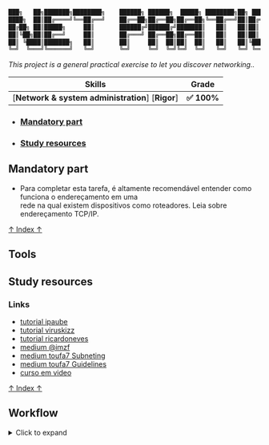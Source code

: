 ```Bash
███╗   ██╗███████╗████████╗    ██████╗ ██████╗  █████╗ ████████╗██╗ ██████╗███████╗
████╗  ██║██╔════╝╚══██╔══╝    ██╔══██╗██╔══██╗██╔══██╗╚══██╔══╝██║██╔════╝██╔════╝
██╔██╗ ██║█████╗     ██║       ██████╔╝██████╔╝███████║   ██║   ██║██║     █████╗  
██║╚██╗██║██╔══╝     ██║       ██╔═══╝ ██╔══██╗██╔══██║   ██║   ██║██║     ██╔══╝  
██║ ╚████║███████╗   ██║       ██║     ██║  ██║██║  ██║   ██║   ██║╚██████╗███████╗
╚═╝  ╚═══╝╚══════╝   ╚═╝       ╚═╝     ╚═╝  ╚═╝╚═╝  ╚═╝   ╚═╝   ╚═╝ ╚═════╝╚══════╝                                                                
```
*This project is a general practical exercise to let you discover networking..*

 Skills | Grade |
:------:|:-----:|
[**Network & system administration**] [**Rigor**] | **:white_check_mark: 100%**
<!-- **Subscribed :atom:** -->

<!-- * ### [Introduction]() -->
* ### [Mandatory part](#mandatory-part-1)
<!-- * ### [Mind Map](#mind-map-1) -->
<!-- * ### [Overview](#overview-1) -->
<!-- * ### [Usage]() -->
* ### [Study resources](#study-resources-1)
<!-- * ### [Tools]() -->
<!-- * ### [Workflow]() -->

## Mandatory part
- Para completar esta tarefa, é altamente recomendável entender como funciona o endereçamento em uma \
rede na qual existem dispositivos como roteadores. Leia sobre endereçamento TCP/IP.

[↑ Index ↑](#mandatory-part)

## Tools
<!-- [<img align="center" src="./dcs/img/IMG_20240216_152557.jpg" width="50%"/>](./dcs/img/IMG_20240216_152557.jpg) -->

## Study resources
### Links
- [tutorial ipaube](https://github.com/lpaube/NetPractice)
- [tutorial viruskizz](https://github.com/viruskizz/42bangkok-netpractice)
- [tutorial ricardoneves](https://github.com/ricardoreves/42-net-practice)
- [medium @imzf](https://medium.com/@imyzf/netpractice-2d2b39b6cf0a)
- [medium toufa7 Subneting](https://toufa7.medium.com/new-subnetting-34fadfb86c70)
- [medium toufa7 Guidelines](https://toufa7.medium.com/netpractice-guidelines-6341b8309f38)
- [curso em video](https://www.youtube.com/playlist?list=PLAp37wMSBouCU49LV0qFbItufigjYk-sp)

[↑ Index ↑](#mandatory-part)

## Workflow
<details>

## Levels
- [x] Level 1
- [x] Level 2
- [x] Level 3
- [x] Level 4
- [x] Level 5
- [x] Level 6
- [x] Level 7
- [x] Level 8
- [x] Level 9
- [x] Level 10

### Subnet Mask (Máscara de subrede)
- A máscara de subrede é um número de 32 bits que serve para separar a parte da rede da parte do host.

|Subnet Mask 	|CIDR |	Binary Notation| 	Network Bits| 	Host Bits| 	Available Addresses|
| -           | -   | -              | -            | -          | -                   | 
|255.255.255.255| 	/32| 	11111111.11111111.11111111.11111111| 	32| 	0| 	1|
|255.255.255.254| 	/31| 	11111111.11111111.11111111.11111110| 	31| 	1| 	2|
|255.255.255.252| 	/30| 	11111111.11111111.11111111.11111100| 	30| 	2| 	4|
|255.255.255.248| 	/29| 	11111111.11111111.11111111.11111000| 	29| 	3| 	8|
|255.255.255.240| 	/28| 	11111111.11111111.11111111.11110000| 	28| 	4| 	16|
|255.255.255.224| 	/27| 	11111111.11111111.11111111.11100000| 	27| 	5| 	32|
|255.255.255.192| 	/26| 	11111111.11111111.11111111.11000000| 	26| 	6| 	64|
|255.255.255.128| 	/25|     11111111.11111111.11111111.10000000| 	25| 	7| 	128|
|255.255.255.0| 	/24| 	11111111.11111111.11111111.00000000| 	24| 	8| 	256|		
|255.255.254.0| 	/23| 	11111111.11111111.11111110.00000000| 	23| 	9| 	512|
|255.255.252.0| 	/22| 	11111111.11111111.11111100.00000000| 	22| 	10| 	1024|
|255.255.248.0| 	/21| 	11111111.11111111.11111000.00000000| 	21| 	11| 	2048|
|255.255.240.0| 	/20| 	11111111.11111111.11110000.00000000| 	20| 	12| 	4096|
|255.255.224.0| 	/19| 	11111111.11111111.11100000.00000000| 	19| 	13| 	8192|
|255.255.192.0| 	/18| 	11111111.11111111.11000000.00000000| 	18| 	14| 	16384|
|255.255.128.0| 	/17| 	11111111.11111111.10000000.00000000| 	17| 	15| 	32768|
|255.255.0.0| 	/16| 	11111111.11111111.00000000.00000000| 	16| 	16| 	65536|	
|255.254.0.0| 	/15| 	11111111.11111110.00000000.00000000| 	15| 	17| 	131072|
|255.252.0.0| 	/14| 	11111111.11111100.00000000.00000000| 	14| 	18| 	262144|
|255.248.0.0| 	/13| 	11111111.11111000.00000000.00000000| 	13| 	19| 	524288|
|255.240.0.0| 	/12| 	11111111.11110000.00000000.00000000| 	12| 	20| 	1048576|
|255.224.0.0| 	/11| 	11111111.11100000.00000000.00000000| 	11| 	21| 	2097152|
|255.192.0.0| 	/10| 	11111111.11000000.00000000.00000000| 	10| 	22| 	4194304|
|255.128.0.0| 	/9| 	11111111.10000000.00000000.00000000| 	9| 	23| 	8388608|
|255.0.0.0| 	    /8| 	11111111.00000000.00000000.00000000| 	8| 	24| 	16777216| 

  <summary>Click to expand</summary>
